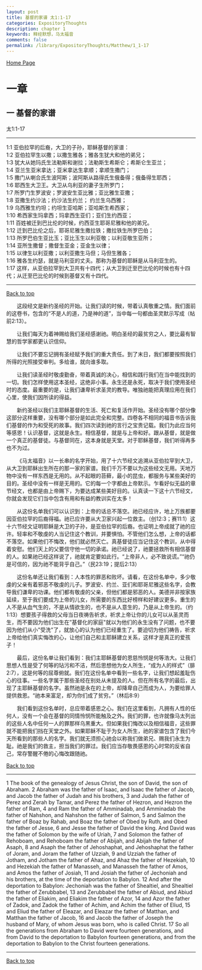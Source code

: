 ```yaml
---
layout: post
title: 基督的家谱 太1:1-17
categories: ExpositoryThoughts
description: chapter 1
keywords: 释经默想，马太福音
comments: false
permalink: /library/ExpositoryThoughts/Matthew/1_1-17
---
```

[ Home Page ]({{site.baseurl}}/index) <br>

<a name="0"></a>
# 一章 

## 一 基督的家谱

太1:1-17

***

1:1 亚伯拉罕的后裔，大卫的子孙，耶稣基督的家谱：<br>
1:2 亚伯拉罕生以撒；以撒生雅各；雅各生犹大和他的弟兄；<br>
1:3 犹大从她玛氏生法勒斯和谢拉；法勒斯生希斯仑；希斯仑生亚兰；<br>
1:4 亚兰生亚米拿达；亚米拿达生拿顺；拿顺生撒门；<br>
1:5 撒门从喇合氏生波阿斯；波阿斯从路得氏生俄备得；俄备得生耶西；<br>
1:6 耶西生大卫王。大卫从乌利亚的妻子生所罗门；<br>
1:7 所罗门生罗波安；罗波安生亚比雅；亚比雅生亚撒；<br>
1:8 亚撒生约沙法；约沙法生约兰； 约兰生乌西雅；<br>
1:9 乌西雅生约坦；约坦生亚哈斯；亚哈斯生希西家；<br>
1:10 希西家生玛拿西；玛拿西生亚们；亚们生约西亚；<br>
1:11 百姓被迁到巴比伦的时候，约西亚生耶哥尼雅和他的弟兄。<br>
1:12 迁到巴比伦之后，耶哥尼雅生撒拉铁；撒拉铁生所罗巴伯；<br>
1:13 所罗巴伯生亚比玉；亚比玉生以利亚敬；以利亚敬生亚所；<br>
1:14 亚所生撒督；撒督生亚金；亚金生以律；<br>
1:15 以律生以利亚撒；以利亚撒生马但；马但生雅各；<br>
1:16 雅各生约瑟，就是马利亚的丈夫。那称为基督的耶稣是从马利亚生的。<br>
1:17 这样，从亚伯拉罕到大卫共有十四代；从大卫到迁至巴比伦的时候也有十四代；从迁至巴比伦的时候到基督又有十四代。<br>

***

[Back to top](#0)

&emsp;&emsp;这段经文是新约圣经的开始。让我们读的时候，带着认真敬重之情。我们面前的这卷书，包含的“不是人的道，乃是神的道”，当中每一句都由圣灵默示写成（帖前2:13）。

&emsp;&emsp;让我们每天为着神赐给我们圣经感谢祂。明白圣经的最贫穷之人，要比最有智慧的哲学家都更认识信仰。

&emsp;&emsp;让我们不要忘记拥有圣经赋予我们的重大责任。到了末日，我们都要按照我们所得的光照接受审判。多给谁，就向谁多取。

&emsp;&emsp;让我们读圣经时敬虔勤奋，带着真诚的决心，相信和践行我们在当中能找到的一切。我们怎样使用这本圣经，这绝非小事。永生还是永死，取决于我们使用圣经时的态度。最重要的是，让我们谦卑祈求圣灵的教导。唯独祂能把真理应用在我们心里，使我们因所读的得益。

&emsp;&emsp;新约圣经以我们主耶稣基督的生活、死亡和复活作开始。圣经没有哪个部分像这部分这样重要，没有哪个部分是如此完全和完整。四卷各不相同的福音书告诉我们基督的作为和受死的故事。我们四次读到祂的言行之宝贵记载。我们为此应当何等感恩！认识基督，这就是永生。相信基督，就是与上帝和好。跟从基督，就是做一个真正的基督徒。与基督同在，这本身就是天堂。对于耶稣基督，我们听得再多也不为过。

&emsp;&emsp;《马太福音》以一长串的名字开始，用了十六节经文追溯从亚伯拉罕到大卫，从大卫到耶稣出生所在的那一家的家谱。我们千万不要以为这些经文无用。天地万物中没有一样东西是无用的。从不起眼的苔藓，最小的昆虫，都服务与某些美好的目的。圣经中没有一样是无用的。它的每一个字都由上帝默示。乍看好似无益的章节经文，也都是由上帝赐下，为要达成某些美好目的。认真读一下这十六节经文，你就会发现它们当中包含有用和有益的教训实在太多！

&emsp;&emsp;从这份名单我们可以认识到：上帝的话总不落空。祂已经应许，地上万族都要因亚伯拉罕的后裔得福。祂已应许要从大卫家兴起一位救主。（创12:3；赛11:1）这十六节经文证明耶稣是大卫的子孙，是亚伯拉罕的后裔。也证明上帝成就了祂的应许。轻率和不敬虔的人当记住这个教训，并要惧怕。不管他们怎么想，上帝的话都不落空。如果他们不悔改，他们就必然灭亡。真基督徒应当记住这个教训，从中得着安慰。他们天上的父要信守他一切的承诺。祂已经说了，祂要拯救所有相信基督的人。如果祂已经这样说了，祂就肯定要如此行。“上帝非人，必不致说谎。”“祂仍是可信的，因为祂不能背乎自己。”（民23:19；提后2:13）

&emsp;&emsp;这份名单还让我们看到：人本性的罪恶和败坏。请看，在这份名单中，多少敬虔的父亲有着邪恶不敬虔的儿子。罗波安、约兰、亚们和耶哥尼雅这些名字，会教导我们谦卑的功课。他们都有敬虔的父亲，但他们都是邪恶的人。美德并非按家族延续，至于我们要成为上帝的儿女，所需要的东西比好榜样和好建议更多。重生的人不是从血气生的，不是从情欲生的，也不是从人意生的，乃是从上帝生的。（约1:13）想要孩子得救的父母当日夜祷告祈求，祈求上帝让你的儿女可以从圣灵而生，而不要因为他们出生在”基督化的家庭"就以为他们的永生没有了问题，也不要因为他们从小"受洗"了，就放心的认为他们已经重生了。要迫切为他们祷告，祈求上帝给他们真实悔改的心，让他们自己和主耶稣建立关系，这样才是真正的爱孩子！

&emsp;&emsp;最后，这份名单让我们看到：我们主耶稣基督的恩慈怜悯是何等浩大。让我们思想人性是受了何等的玷污和不洁，然后思想他为女人所生，“成为人的样式”（腓2:7），这是何等的屈尊俯就。我们在这份名单中看到一些名字，让我们想起羞耻伤心的往事。一些名字属于那些圣经在别处从未提及的人。但在所有名字的最后，出现了主耶稣基督的名字。虽然祂是永在的上帝，却降卑自己而成为人，为要给罪人提供救恩。“祂本来富足，却为你们成了贫穷。”（林后8:9）

&emsp;&emsp;我们看到这份名单时，总应带着感恩之心。我们在这里看到，凡拥有人性的任何人，没有一个会在基督的同情怜悯所能触及之外。我们的罪，也许就像马太列出的这些人名中任何一人的罪那样乌黑重大。但如果我们悔改以及相信福音，这些罪就不能把我们挡在天堂之外。如果耶稣不耻于为女人所生，祂的家谱包含了我们今天所看到的那些人的名字。我们就无须担心祂会以称我们做弟兄、赐我们永生为耻。祂是我们的救主，担当我们的罪过。我们应当存敬畏感恩的心时常的反省自己，常存警醒不倦的心悔改跟随祂。

[Back to top](#0)

***

1 The book of the genealogy of Jesus Christ, the son of David, the son of Abraham. 2 Abraham was the father of Isaac, and Isaac the father of Jacob, and Jacob the father of Judah and his brothers, 3 and Judah the father of Perez and Zerah by Tamar, and Perez the father of Hezron, and Hezron the father of Ram, 4 and Ram the father of Amminadab, and Amminadab the father of Nahshon, and Nahshon the father of Salmon, 5 and Salmon the father of Boaz by Rahab, and Boaz the father of Obed by Ruth, and Obed the father of Jesse, 6 and Jesse the father of David the king. And David was the father of Solomon by the wife of Uriah, 7 and Solomon the father of Rehoboam, and Rehoboam the father of Abijah, and Abijah the father of Asaph, 8 and Asaph the father of Jehoshaphat, and Jehoshaphat the father of Joram, and Joram the father of Uzziah, 9 and Uzziah the father of Jotham, and Jotham the father of Ahaz, and Ahaz the father of Hezekiah, 10 and Hezekiah the father of Manasseh, and Manasseh the father of Amos, and Amos the father of Josiah, 11 and Josiah the father of Jechoniah and his brothers, at the time of the deportation to Babylon. 12 And after the deportation to Babylon: Jechoniah was the father of Shealtiel, and Shealtiel the father of Zerubbabel, 13 and Zerubbabel the father of Abiud, and Abiud the father of Eliakim, and Eliakim the father of Azor, 14 and Azor the father of Zadok, and Zadok the father of Achim, and Achim the father of Eliud, 15 and Eliud the father of Eleazar, and Eleazar the father of Matthan, and Matthan the father of Jacob, 16 and Jacob the father of Joseph the husband of Mary, of whom Jesus was born, who is called Christ. 17 So all the generations from Abraham to David were fourteen generations, and from David to the deportation to Babylon fourteen generations, and from the deportation to Babylon to the Christ fourteen generations.

***

[Back to top](#0)
